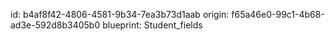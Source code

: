 id: b4af8f42-4806-4581-9b34-7ea3b73d1aab
origin: f65a46e0-99c1-4b68-ad3e-592d8b3405b0
blueprint: Student_fields
